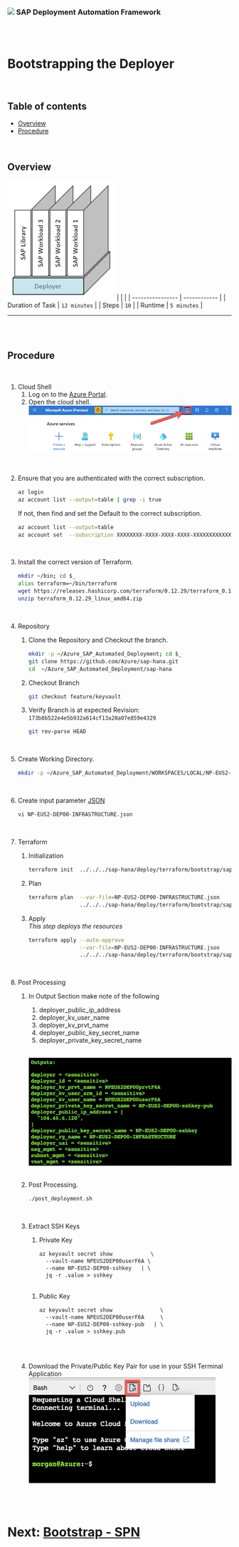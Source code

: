 ### <img src="../../../../../../assets/images/UnicornSAPBlack256x256.png" width="64px"> SAP Deployment Automation Framework <!-- omit in toc -->
<br/><br/>

# Bootstrapping the Deployer <!-- omit in toc -->

<br/>

## Table of contents <!-- omit in toc -->

- [Overview](#overview)
- [Procedure](#procedure)

<br/>

## Overview

![Block2](assets/Block2.png)
|                  |              |
| ---------------- | ------------ |
| Duration of Task | `12 minutes` |
| Steps            | `10`         |
| Runtime          | `5 minutes`  |

---

<br/><br/>

## Procedure

<br/>

1. Cloud Shell
   1. Log on to the [Azure Portal](https://portal.azure.com).
   2. Open the cloud shell.
      <br/>![Cloud Shell](assets/CloudShell1.png)

<br/>

2. Ensure that you are authenticated with the correct subscription.
    ```bash
    az login
    az account list --output=table | grep -i true
    ```

    If not, then find and set the Default to the correct subscription.

    ```bash
    az account list --output=table
    az account set  --subscription XXXXXXXX-XXXX-XXXX-XXXX-XXXXXXXXXXXX
    ```

<br/>

3. Install the correct version of Terraform.
    ```bash
    mkdir ~/bin; cd $_
    alias terraform=~/bin/terraform
    wget https://releases.hashicorp.com/terraform/0.12.29/terraform_0.12.29_linux_amd64.zip
    unzip terraform_0.12.29_linux_amd64.zip
    ```

<br/>

4. Repository
   1. Clone the Repository and Checkout the branch.
        ```bash
        mkdir -p ~/Azure_SAP_Automated_Deployment; cd $_
        git clone https://github.com/Azure/sap-hana.git
        cd  ~/Azure_SAP_Automated_Deployment/sap-hana
        ```

    2. Checkout Branch
        ```bash
        git checkout feature/keyvault
        ```

    3. Verify Branch is at expected Revision: `173b8b522e4e5b932a614cf13a20a07e859e4329`
        ```bash
        git rev-parse HEAD
        ```

<br/>

5. Create Working Directory.
    ```bash
    mkdir -p ~/Azure_SAP_Automated_Deployment/WORKSPACES/LOCAL/NP-EUS2-DEP00-INFRASTRUCTURE; cd $_
    ```

<br/>

6. Create input parameter [JSON](templates/NP-EUS2-DEP00-INFRASTRUCTURE.json)
    ```bash
    vi NP-EUS2-DEP00-INFRASTRUCTURE.json
    ```

<br/>

7. Terraform
    1. Initialization
       ```bash
       terraform init  ../../../sap-hana/deploy/terraform/bootstrap/sap_deployer/
       ```

    2. Plan
       ```bash
       terraform plan  --var-file=NP-EUS2-DEP00-INFRASTRUCTURE.json                    \
                       ../../../sap-hana/deploy/terraform/bootstrap/sap_deployer/
       ```

    3. Apply
       <br/>
       *This step deploys the resources*
       ```bash
       terraform apply --auto-approve                                                  \
                       --var-file=NP-EUS2-DEP00-INFRASTRUCTURE.json                    \
                       ../../../sap-hana/deploy/terraform/bootstrap/sap_deployer/
       ```

<br/>

8. Post Processing
    1. In Output Section make note of the following 
       1. deployer_public_ip_address
       2. deployer_kv_user_name
       3. deployer_kv_prvt_name
       4. deployer_public_key_secret_name
       5. deployer_private_key_secret_name
      
        <br/>![Outputs](assets/Outputs-Deployer.png)
        <br/><br/>

    2. Post Processing.
       ```bash
       ./post_deployment.sh
       ```
       <br/>

    3. Extract SSH Keys
       1. Private Key
          ```
          az keyvault secret show            \
            --vault-name NPEUS2DEP00userF6A \
            --name NP-EUS2-DEP00-sshkey   | \
            jq -r .value > sshkey
          ```
       <br/>

       1. Public Key
          ```
          az keyvault secret show               \
            --vault-name NPEUS2DEP00userF6A     \
            --name NP-EUS2-DEP00-sshkey-pub   | \
            jq -r .value > sshkey.pub
          ```
       <br/><br/>

    4. Download the Private/Public Key Pair for use in your SSH Terminal Application
       <br/>![Download File](assets/CloudShell2.png)
       <br/><br/><br/><br/>


# Next: [Bootstrap - SPN](02-spn.md) <!-- omit in toc -->
